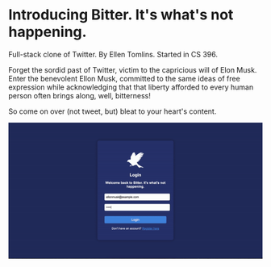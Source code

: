 # Introducing Bitter. It's what's not happening.

Full-stack clone of Twitter. By Ellen Tomlins. Started in CS 396.

Forget the sordid past of Twitter, victim to the capricious will of Elon Musk. Enter the benevolent Ellon Musk, committed to the same ideas of free expression while acknowledging that that liberty afforded to every human person often brings along, well, bitterness!

So come on over (not tweet, but) bleat to your heart's content.

![Bitter demo gif](bitter-demo.gif)

